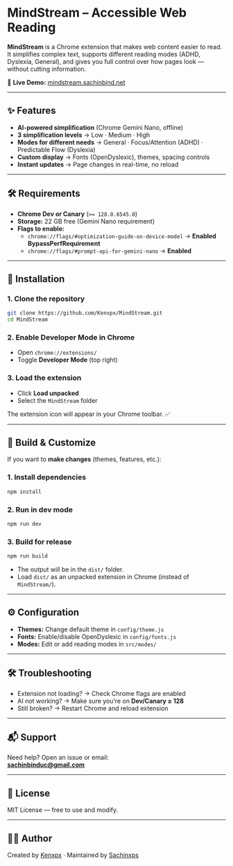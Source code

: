 # MindStream – Accessible Web Reading

**MindStream** is a Chrome extension that makes web content easier to read.  
It simplifies complex text, supports different reading modes (ADHD, Dyslexia, General), and gives you full control over how pages look — without cutting information.  

🔴 **Live Demo:** [mindstream.sachinbind.net](https://mindstream.sachinbind.net/)  

---

## ✨ Features

- **AI-powered simplification** (Chrome Gemini Nano, offline)  
- **3 simplification levels** → Low · Medium · High  
- **Modes for different needs** → General · Focus/Attention (ADHD) · Predictable Flow (Dyslexia)  
- **Custom display** → Fonts (OpenDyslexic), themes, spacing controls  
- **Instant updates** → Page changes in real-time, no reload  

---

## 🛠 Requirements

- **Chrome Dev or Canary** (`>= 128.0.6545.0`)  
- **Storage:** 22 GB free (Gemini Nano requirement)  
- **Flags to enable:**  
  - `chrome://flags/#optimization-guide-on-device-model` → **Enabled BypassPerfRequirement**  
  - `chrome://flags/#prompt-api-for-gemini-nano` → **Enabled**  

---

## 🚀 Installation

### 1. Clone the repository
```bash
git clone https://github.com/Kenxpx/MindStream.git
cd MindStream
```

### 2. Enable Developer Mode in Chrome
- Open `chrome://extensions/`  
- Toggle **Developer Mode** (top right)  

### 3. Load the extension
- Click **Load unpacked**  
- Select the `MindStream` folder  

The extension icon will appear in your Chrome toolbar. ✅  

---

## 🔧 Build & Customize

If you want to **make changes** (themes, features, etc.):  

### 1. Install dependencies
```bash
npm install
```

### 2. Run in dev mode
```bash
npm run dev
```

### 3. Build for release
```bash
npm run build
```

- The output will be in the `dist/` folder.  
- Load `dist/` as an unpacked extension in Chrome (instead of `MindStream/`).  

---

## ⚙️ Configuration

- **Themes:** Change default theme in `config/theme.js`  
- **Fonts:** Enable/disable OpenDyslexic in `config/fonts.js`  
- **Modes:** Edit or add reading modes in `src/modes/`  

---

## 🛠 Troubleshooting

- Extension not loading? → Check Chrome flags are enabled  
- AI not working? → Make sure you’re on **Dev/Canary ≥ 128**  
- Still broken? → Restart Chrome and reload extension  

---

## 📬 Support

Need help? Open an issue or email:  
**sachinbinduc@gmail.com**  

---

## 📜 License

MIT License — free to use and modify.  

---

## 👨‍💻 Author

Created by [Kenxpx](https://github.com/Kenxpx) · Maintained by [Sachinxps](https://github.com/sachinxps)  
